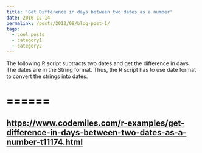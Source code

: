 ```yaml
---
title: 'Get Difference in days between two dates as a number'
date: 2016-12-14
permalink: /posts/2012/08/blog-post-1/
tags:
  - cool posts
  - category1
  - category2
---
```


The following R script subtracts two dates and get the difference in days. The dates are in the String format. Thus, the R script has to use date format to convert the strings into dates. 

======
======
https://www.codemiles.com/r-examples/get-difference-in-days-between-two-dates-as-a-number-t11174.html
------
